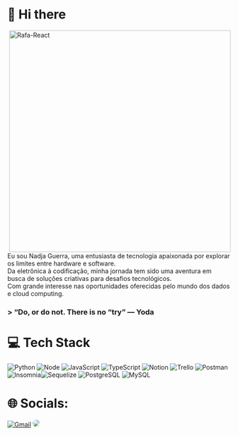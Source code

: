 # 👋 Hi there
<img align="right" alt="Rafa-React" height="500" width="500" src="https://user-images.githubusercontent.com/97471199/230774187-e482399b-492c-4c17-a831-0314bf90526e.png">

Eu sou Nadja Guerra, uma entusiasta de tecnologia apaixonada por explorar os limites entre hardware e software. </br>
Da eletrônica à codificação, minha jornada tem sido uma aventura em busca de soluções criativas para desafios tecnológicos.   
Com grande interesse nas oportunidades oferecidas pelo mundo dos dados e cloud computing.

### > “Do, or do not. There is no “try” — Yoda 


# 💻 Tech Stack


<div align="left">

![Python](https://img.shields.io/badge/Python-FFD43B?style=for-the-badge&logo=python&logoColor=blue) 
![Node](https://img.shields.io/badge/Node%20js-339933?style=for-the-badge&logo=nodedotjs&logoColor=white) ![JavaScript](https://img.shields.io/badge/javascript-%23323330.svg?style=for-the-badge&logo=javascript&logoColor=%23F7DF1E) ![TypeScript](https://img.shields.io/badge/typescript-%23007ACC.svg?style=for-the-badge&logo=typescript&logoColor=white) ![Notion](https://img.shields.io/badge/Notion-%23000000.svg?style=for-the-badge&logo=notion&logoColor=white) ![Trello](https://img.shields.io/badge/Trello-%23026AA7.svg?style=for-the-badge&logo=Trello&logoColor=white) ![Postman](https://img.shields.io/badge/Postman-FF6C37?style=for-the-badge&logo=postman&logoColor=white) ![Insomnia](https://img.shields.io/badge/Insomnia-5849be?style=for-the-badge&logo=Insomnia&logoColor=white)![Sequelize](https://img.shields.io/badge/Sequelize-52B0E7?style=for-the-badge&logo=Sequelize&logoColor=white)
![PostgreSQL](https://img.shields.io/badge/PostgreSQL-316192?style=for-the-badge&logo=postgresql&logoColor=white) ![MySQL](https://img.shields.io/badge/MySQL-005C84?style=for-the-badge&logo=mysql&logoColor=white)

</div


##

<div align="center">
</div>

# 🌐 Socials:
<div align="left"> 
<a href="mailto:nadjaguerra77@gmail.com" target="_blank"><img alt="Gmail" src="https://img.shields.io/badge/Gmail-D14836?style=for-the-badge&logo=gmail&logoColor=white"></a>
<a href="https://www.linkedin.com/in/nadja-guerra-38ab62196/" target="_blank"><img src="https://img.shields.io/badge/-LinkedIn-%230077B5?style=for-the-badge&logo=linkedin&logoColor=white" style="border-radius: 30px" target="_blank"></a> 
 </div>
  



